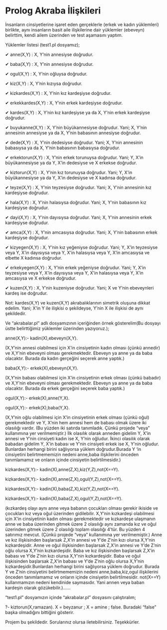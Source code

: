 # Prolog Akraba İlişkileri
İnsanların cinsiyetlerine işaret eden gerçeklerle (erkek ve kadın yüklemleri) birlikte, aynı insanların basit aile ilişkilerine dair yüklemler (ebeveyn) belirttim, kendi ailem üzerinden ve test aşamasını yaptım.

Yüklemler listesi (test1.pl dosyamız);

✔ anne(X,Y) : X, Y’nin annesiyse doğrudur.

✔ baba(X,Y) : X, Y’nin annesiyse doğrudur.

✔ ogul(X,Y) : X, Y’nin oğluysa doğrudur.

✔ kiz(X,Y) : X, Y’nin kızıysa doğrudur.

✔ kizkardes(X,Y) : X, Y’nin kız kardeşiyse doğrudur.

✔ erkekkardes(X,Y) : X, Y’nin erkek kardeşiyse doğrudur.

✔ kardes(X,Y) : X, Y’nin kız kardeşiyse ya da X, Y’nin erkek kardeşiyse doğrudur.

✔ buyukanne(X,Y) : X, Y’nin büyükannesiyse doğrudur. Yani; X, Y’nin annesinin
annesiyse ya da X, Y’nin babasının annesiyse doğrudur.

✔ dede(X,Y) : X, Y’nin dedesiyse doğrudur. Yani; X, Y’nin annesinin babasıysa
ya da X, Y’nin babasının babasıysa doğrudur.

✔ erkektorun(X,Y) : X, Y’nin erkek torunuysa doğrudur. Yani; Y, X’in büyükannesiyse
ya da Y, X’in dedesiyse ve X erkekse doğrudur.

✔ kiztorun(X,Y) : X, Y’nin kız torunuysa doğrudur. Yani; Y, X’in büyükannesiyse
ya da Y, X’in dedesiyse ve X kadınsa doğrudur.

✔ teyze(X,Y) : X, Y’nin teyzesiyse doğrudur. Yani; X, Y’nin annesinin kız
kardeşiyse doğrudur.

✔ hala(X,Y) : X, Y’nin halasıysa doğrudur. Yani; X, Y’nin babasının kız
kardeşiyse doğrudur.

✔ dayi(X,Y) : X, Y’nin dayısıysa doğrudur. Yani; X, Y’nin annesinin erkek
kardeşiyse doğrudur.

✔ amca(X,Y) : X, Y’nin amcasıysa doğrudur. Yani; X, Y’nin babasının erkek
kardeşiyse doğrudur.

✔ kizyegen(X,Y) : X, Y’nin kız yeğeniyse doğrudur. Yani; Y, X’in teyzesiyse veya
Y, X’in dayısıysa veya Y, X’in halasıysa veya Y, X’in amcasıysa ve
elbette X kadınsa doğrudur.

✔ erkekyegen(X,Y) : X, Y’nin erkek yeğeniyse doğrudur. Yani; Y, X’in teyzesiyse veya
Y, X’in dayısıysa veya Y, X’in halasıysa veya Y, X’in amcasıysa ve
X erkekse doğrudur.

✔ kuzen(X,Y) : X, Y’nin kuzeniyse doğrudur. Yani; X ve Y’nin ebeveynleri
kardeş ise doğrudur.

Not: kardes(X,Y) ve kuzen(X,Y) akrabalıklarının simetrik oluşuna dikkat edelim. Yani; X’in
Y ile ilişkisi o şekildeyse, Y’nin X ile ilişkisi de aynı şekildedir.

Ve “akrabalar.pl” adlı dosyamızının içeriğinden örnek gösterelim(Bu dosyayı üstte belirttiğimiz yüklemler
üzerinden yazıyoruz.);

anne(X,Y):- kadin(X),ebeveyn(X,Y).

(X,Y’nin annesi olabilmesi için X’in cinsiyetinin kadın olması (çünkü annedir) ve X,Y’nin
ebeveyni olması gerekmektedir. Ebeveyn ya anne ya da baba olacaktır. Burada da kadın
gerçeğini seçerek anne yaptık.)

baba(X,Y):- erkek(X),ebeveyn(X,Y).

(X,Y’nin babası olabilmesi için X’in cinsiyetinin erkek olması (çünkü babadır) ve X,Y’nin
ebeveyni olması gerekmektedir. Ebeveyn ya anne ya da baba olacaktır. Burada da erkek
gerçeğini seçerek baba yaptık.)

ogul(X,Y):- erkek(X),anne(Y,X).

ogul(X,Y):- erkek(X),baba(Y,X).

(X,Y’nin oğlu olabilmesi için X’in cinsiyetinin erkek olması (çünkü oğul) gerekmektedir ve
Y, X’nin hem annesi hem de babası olmak üzere iki olasılığı vardır. (Bu yüzden iki satırda
tanımladık. Çünkü projede “veya” kullanımına yer verilmemiştir.) İlk olasılık olarak
anneden gidelim Y, X’in annesi ve Y’nin cinsiyeti kadın ise X, Y’nin oğludur. İkinci olasılık
olarak babadan gidelim Y, X’in babası ve Y’nin cinsiyeti erkek ise X, Y’nin oğludur.
Bunlardan herhangi birini sağlıyorsa yüklem doğrudur.Burada Y ‘in cinsiyetini
belirtmememizin nedeni anne,baba ilişkilerini önceden tanımlamamız ve onların içinde
cinsiyetin belirtilmesidir.)

kizkardes(X,Y):- kadin(X),anne(Z,X),kiz(Y,Z),not(X==Y).

kizkardes(X,Y):- kadin(X),anne(Z,X),ogul(Y,Z),not(X==Y).

kizkardes(X,Y):- kadin(X),baba(Z,X),kiz(Y,Z),not(X==Y).

kizkardes(X,Y):- kadin(X),baba(Z,X),ogul(Y,Z),not(X==Y).

(kızkardeş olayı aynı anne veya babanın çocukları olması gerekir ikiside ve çocukları kız
veya oğul üzerinden gidilebilir. X,Y’nin kızkardeşi olabilmesi için X’in cinsiyetinin kadın
olması gerekmektedir ve kızkardeşe ulaşmanın anne ve baba üzerinden gitmek üzere 2
olasılığı aynı zamanda kız ve oğul üzerinden gitmek üzere 2 olasılığı toplam olasılığı 4’tür.
Bu yüzden 4 satırımız mevcut. (Çünkü projede “veya” kullanımına yer verilmemiştir.) Anne
ve kız ilişkisinden başlarsak Z,X’in annesi ve Y’de Z’nin kızı olursa X,Y’nin kızkardeşidir.
Anne ve oğul ilişkisinden başlarsak Z,X’in annesi ve Y’de Z’nin oğlu olursa X,Y’nin
kızkardeşidir. Baba ve kız ilişkisinden başlarsak Z,X’in babası ve Y’de Z’nin kızı olursa
X,Y’nin kızkardeşidir. Baba ve oğul ilişkisinden başlarsak Z,X’in babası ve Y’de Z’nin oğlu
olursa X,Y’nin kızkardeşidir.Bunlardan herhangi birini sağlıyorsa yüklem doğrudur. Burada
Y ve Z’nin cinsiyetini belirtmememizin nedeni anne,baba,kiz,ogul ilişkilerini önceden
tanımlamamız ve onların içinde cinsiyetin belirtilmesidir. not(X==Y) kullanmamızın nedeni
kendinide saymasıdır. Yani annen veya baban kardeşin olarak gözükebilir.)......


“test1.pl” dosyamızın içinde “akrabalar.pl” dosyasını çalıştıralım;

?- kiztorun(X,ramazan).
X = beyzanur ; X = amine ;
false.
Buradaki “false” başka olmadığını bittiğini gösterir.

Projem bu şekildedir. Sorularınız olursa iletebilirsiniz. Teşekkürler.
